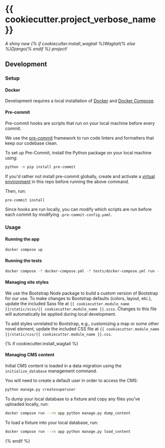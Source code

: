 # {{ cookiecutter.project_verbose_name }}

_A shiny new {% if cookiecutter.install_wagtail %}Wagtail{% else %}Django{% endif %} project!_

## Development

### Setup

#### Docker

Development requires a local installation of [Docker](https://docs.docker.com/install/)
and [Docker Compose](https://docs.docker.com/compose/install/).

#### Pre-commit

Pre-commit hooks are scripts that run on your local machine before every commit.

We use the [pre-commit](https://pre-commit.com/) framework to run code linters and formatters that keep our codebase clean.

To set up Pre-Commit, install the Python package on your local machine using:

```bash
python -m pip install pre-commit
```

If you'd rather not install pre-commit globally, create and activate a [virtual environment](https://docs.python.org/3/library/venv.html) in this repo before running the above command.

Then, run:

```bash
pre-commit install
```

Since hooks are run locally, you can modify which scripts are run before each commit by modifying `.pre-commit-config.yaml`.

### Usage

#### Running the app

```bash
docker compose up
```

#### Running the tests

```bash
docker compose -f docker-compose.yml -f tests/docker-compose.yml run --rm app
```

#### Managing site styles

We use the Bootstrap Node package to build a custom version of Bootstrap for our use. To
make changes to Bootstrap defaults (colors, layout, etc.), update the included Sass file
at `{{ cookiecutter.module_name }}/static/scss/{{ cookiecutter.module_name }}.scss`. Changes
to this file will automatically be applied during local development.

To add styles unrelated to Bootstrap, e.g., customizing a map or some other novel element,
update the included CSS file at `{{ cookiecutter.module_name }}/static/css/{{ cookiecutter.module_name }}.css`.

{% if cookiecutter.install_wagtail %}
#### Managing CMS content

Initial CMS content is loaded in a data migration using the `initialize_database` management
command.

You will need to create a default user in order to access the CMS:

```bash
python manage.py createsuperuser
```

To dump your local database to a fixture and copy any files you've uploaded locally, run:

```bash
docker compose run --rm app python manage.py dump_content
```

To load a fixture into your local database, run:

```bash
docker compose run --rm app python manage.py load_content
```
{% endif %}
